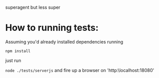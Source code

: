 superagent but less super

How to running tests:
========================
Assuming you'd already installed dependencies running 

`npm install`

just run

`node ./tests/serverjs`
and fire up a browser on 'http:\\localhost:18080'

